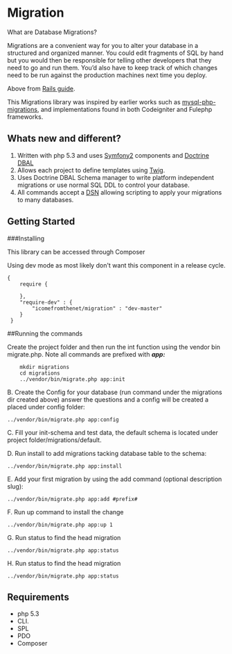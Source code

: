 Migration
===========

What are Database Migrations?

Migrations are a convenient way for you to alter your database in a structured and organized manner. You could edit fragments of SQL by hand but you would then be responsible for telling other developers that they need to go and run them. You’d also have to keep track of which changes need to be run against the production machines next time you deploy.

Above from [Rails guide](http://guides.rubyonrails.org/migrations.html).

This Migrations library was inspired by earlier works such as [mysql-php-migrations](https://github.com/davejkiger/mysql-php-migrations),
and implementations found in both Codeigniter and Fulephp frameworks.

Whats new and different?
------------------------

1. Written with php 5.3 and uses [Symfony2](http://symfony.com/components) components and [Doctrine DBAL](http://www.doctrine-project.org/projects/dbal.html)
2. Allows each project to define templates using [Twig](http://twig.sensiolabs.org/).
3. Uses Doctrine DBAL Schema manager to write platform independent migrations or use normal SQL DDL to control your database.
4. All commands accept a [DSN](http://en.wikipedia.org/wiki/Data_Source_Name) allowing scripting to apply your migrations to many databases.

Getting Started
---------------

###Installing

This library can be accessed through Composer

Using dev mode as most likely don't want this component in a release cycle.

```
{
    require {
    
    },
    "require-dev" : {
        "icomefromthenet/migration" : "dev-master" 
    }
 }
```

##Running the commands

Create the project folder and then run the int function using the vendor bin migrate.php. Note all commands are prefixed with ***app:***

```
    mkdir migrations
    cd migrations
    ../vendor/bin/migrate.php app:init 
```

B. Create the Config for your database (run command under the migrations dir created above) answer the questions and a config will be created a placed under config folder:

```
../vendor/bin/migrate.php app:config 
```

C. Fill your init-schema and test data, the default schema is located under project folder/migrations/default.

D. Run install to add migrations tacking database table to the schema:

```
../vendor/bin/migrate.php app:install 
```

E. Add your first migration by using the add command (optional description slug):

```
../vendor/bin/migrate.php app:add #prefix# 
```

F. Run up command to install the change

```
../vendor/bin/migrate.php app:up 1
```

G. Run status to find the head migration

```
../vendor/bin/migrate.php app:status
```

H. Run status to find the head migration

```
../vendor/bin/migrate.php app:status
```


Requirements
----------------

* php 5.3
* CLI.
* SPL
* PDO
* Composer
